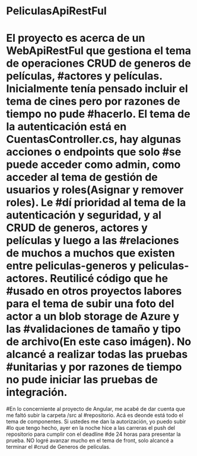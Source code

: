 # PeliculasApiRestFul
# El proyecto es acerca de un WebApiRestFul que gestiona el tema de operaciones CRUD de generos de películas, #actores y películas. Inicialmente tenía pensado incluir el tema de cines pero por razones de tiempo no pude #hacerlo. El tema de la autenticación está en CuentasController.cs, hay algunas acciones o endpoints que solo #se puede acceder como admin, como acceder al tema de gestión de usuarios y roles(Asignar y remover roles). Le #dí prioridad al tema de la autenticación y seguridad, y al CRUD de generos, actores y películas y luego a las #relaciones de muchos a muchos que existen entre peliculas-generos y peliculas-actores. Reutilicé código que he #usado en otros proyectos labores para el tema de subir una foto del actor a un blob storage de Azure y las #validaciones de tamaño y tipo de archivo(En este caso imágen). No alcancé a realizar todas las pruebas #unitarias y por razones de tiempo no pude iniciar las pruebas de integración.

#En lo concerniente al proyecto de Angular, me acabé de dar cuenta que me faltó subir la carpeta /src al #repositorio. Acá es deonde está todo el tema de componentes. Si ustedes me dan la autorización, yo puedo subir #lo que tengo hecho, ayer en la noche hice a las carreras el push del repositorio para cumplir con el deadline #de 24 horas para presentar la prueba. NO logré avanzar mucho en el tema de front, solo alcancé a terminar el #crud de Generos de películas. 
  
